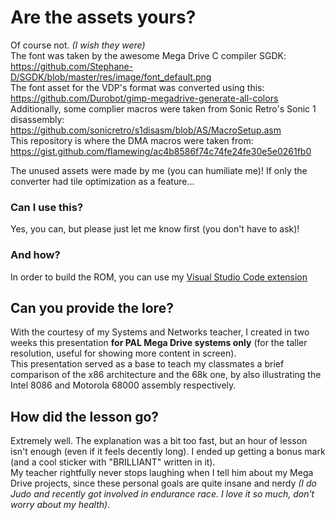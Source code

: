 # Are the assets yours?
Of course not. *(I wish they were)*  
The font was taken by the awesome Mega Drive C compiler SGDK: https://github.com/Stephane-D/SGDK/blob/master/res/image/font_default.png  
The font asset for the VDP's format was converted using this: https://github.com/Durobot/gimp-megadrive-generate-all-colors  
Additionally, some complier macros were taken from Sonic Retro's Sonic 1 disassembly: https://github.com/sonicretro/s1disasm/blob/AS/MacroSetup.asm  
This repository is where the DMA macros were taken from: https://gist.github.com/flamewing/ac4b8586f74c74fe24fe30e5e0261fb0  

The unused assets were made by me (you can humiliate me)! If only the converter had tile optimization as a feature...
### Can I use this?
Yes, you can, but please just let me know first (you don't have to ask)!

### And how?
In order to build the ROM, you can use my [Visual Studio Code extension](https://github.com/Franklin0770/megaenvironment)

## Can you provide the lore?
With the courtesy of my Systems and Networks teacher, I created in two weeks this presentation **for PAL Mega Drive systems only** (for the taller resolution, useful for showing more content in screen).  
This presentation served as a base to teach my classmates a brief comparison of the x86 architecture and the 68k one, by also illustrating the Intel 8086 and Motorola 68000 assembly respectively.

## How did the lesson go?
Extremely well. The explanation was a bit too fast, but an hour of lesson isn't enough (even if it feels decently long). I ended up getting a bonus mark (and a cool sticker with "BRILLIANT" written in it).  
My teacher rightfully never stops laughing when I tell him about my Mega Drive projects, since these personal goals are quite insane and nerdy *(I do Judo and recently got involved in endurance race. I love it so much, don't worry about my health)*.
